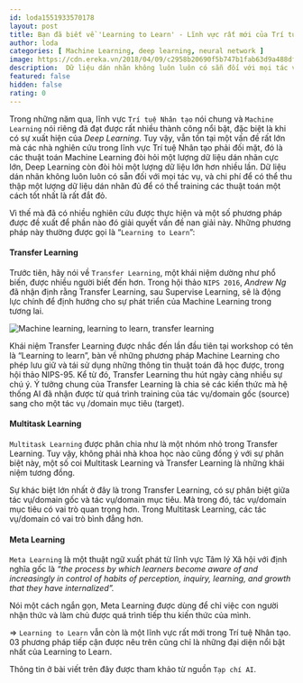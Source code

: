 ```yaml
---
id: loda1551933570178
layout: post
title: Bạn đã biết về 'Learning to Learn' - Lĩnh vực rất mới của Trí tuệ nhân tạo?
author: loda
categories: [ Machine Learning, deep learning, neural network ]
image: https://cdn.ereka.vn/2018/04/09/c2958b20690f5b747b1fab63d9a488df.png
description:  Dữ liệu dán nhãn không luôn luôn có sẵn đối với mọi tác vụ, và chi phí để có thể thu thập một lượng dữ liệu dán nhãn đủ là rất đắt đỏ.
featured: false
hidden: false
rating: 0
---
```


Trong những năm qua, lĩnh vực `Trí tuệ Nhân tạo` nói chung và `Machine Learning` nói riêng đã đạt được rất nhiều thành công nổi bật, đặc biệt là khi có sự xuất hiện của *Deep Learning*. Tuy vậy, vẫn tồn tại một vấn đề rất lớn mà các nhà nghiên cứu trong lĩnh vực Trí tuệ Nhân tạo phải đối mặt, đó là các thuật toán Machine Learning đòi hỏi một lượng dữ liệu dán nhãn cực lớn, Deep Learning còn đòi hỏi một lượng dữ liệu lớn hơn nhiều lần. Dữ liệu dán nhãn không luôn luôn có sẵn đối với mọi tác vụ, và chi phí để có thể thu thập một lượng dữ liệu dán nhãn đủ để có thể training các thuật toán một cách tốt nhất là rất đắt đỏ.

Vì thế mà đã có nhiều nghiên cứu được thực hiện và một số phương pháp được đề xuất để phần nào đó giải quyết vấn đề nan giải này. Những phương pháp này thường được gọi là “`Learning to Learn`”:

#### Transfer Learning

Trước tiên, hãy nói về `Transfer Learning`, một khái niệm dường như phổ biến, được nhiều người biết đến hơn. Trong hội thảo `NIPS 2016`, *Andrew Ng* đã nhận định rằng Transfer Learning, sau Supervise Learning, sẽ là động lực chính để định hướng cho sự phát triển của Machine Learning trong tương lai.

<div class="wrapper-center">
    <img src="https://cdn.ereka.vn/2018/04/09/c2958b20690f5b747b1fab63d9a488df.png" alt="Machine learning, learning to learn, transfer learning"/>
</div>

Khái niệm Transfer Learning được nhắc đến lần đầu tiên tại workshop có tên là “Learning to learn”, bàn về những phương pháp Machine Learning cho phép lưu giữ và tái sử dụng những thông tin thuật toán đã học được, trong hội thảo NIPS-95. Kể từ đó, Transfer Learning thu hút ngày càng nhiều sự chú ý. Ý tưởng chung của Transfer Learning là chia sẻ các kiến thức mà hệ thống AI đã nhận được từ quá trình training của tác vụ/domain gốc (source) sang cho một tác vụ /domain mục tiêu (target).

#### Multitask Learning

`Multitask Learning` được phân chia như là một nhóm nhỏ trong Transfer Learning. Tuy vậy, không phải nhà khoa học nào cũng đồng ý với sự phân biệt này, một số coi Multitask Learning và Transfer Learning là những khái niệm tương đồng.

Sự khác biệt lớn nhất ở đây là trong Transfer Learning, có sự phân biệt giữa tác vụ/domain gốc và tác vụ/domain mục tiêu. Mà trong đó, tác vụ/domain mục tiêu có vai trò quan trọng hơn. Trong Multitask Learning, các tác vụ/domain có vai trò bình đẳng hơn.

#### Meta Learning

`Meta Learning` là một thuật ngữ xuất phát từ lĩnh vực Tâm lý Xã hội với định nghĩa gốc là _“the process by which learners become aware of and increasingly in control of habits of perception, inquiry, learning, and growth that they have internalized”._

Nói một cách ngắn gọn, Meta Learning được dùng để chỉ việc con người nhận thức và làm chủ được quá trình tiếp thu kiến thức của mình.



=> `Learning to Learn` vẫn còn là một lĩnh vực rất mới trong Trí tuệ Nhân tạo. 03 phương pháp tiếp cận được nêu trên cũng chỉ là những đại diện nổi bật nhất của Learning to Learn.



Thông tin ở bài viết trên đây được tham khảo từ nguồn `Tạp chí AI`.